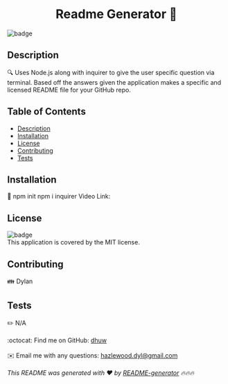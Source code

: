 
  
  <h1 align="center">Readme Generator 👋</h1>
  
  ![badge](https://img.shields.io/badge/license-MIT-brightgreen)<br />
  ## Description
  🔍 Uses Node.js along with inquirer to give the user specific question via terminal. Based off the answers given the application makes a specific and licensed README file for your GitHub repo.
  ## Table of Contents
  - [Description](#description)
  - [Installation](#installation)
  - [License](#license)
  - [Contributing](#contributing)
  - [Tests](#tests)
  ## Installation
  💾 npm init npm i inquirer
  Video Link: 
  ## License
  ![badge](https://img.shields.io/badge/license-MIT-brightgreen)
  <br />
  This application is covered by the MIT license. 
  ## Contributing
  👪 Dylan
  ## Tests
  ✏️ N/A
  <br />
  <br />
  :octocat: Find me on GitHub: [dhuw](https://github.com/dhuw)<br />
  <br />
  ✉️ Email me with any questions: hazlewood.dyl@gmail.com<br /><br />
  _This README was generated with ❤️ by [README-generator](https://github.com/jpd61/README-generator) 🔥🔥🔥_
      
